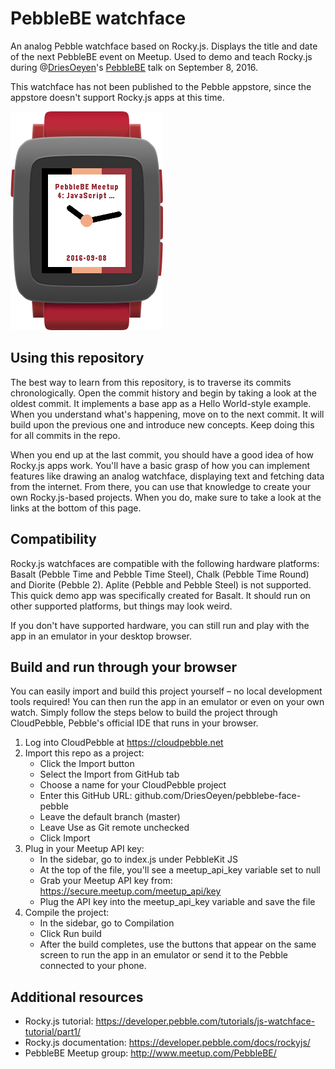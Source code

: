 # PebbleBE watchface
An analog Pebble watchface based on Rocky.js. Displays the title and date of the next PebbleBE event on Meetup.
Used to demo and teach Rocky.js during @[DriesOeyen](https://nexworx.com)'s [PebbleBE](http://www.meetup.com/pebblebe/) talk on September 8, 2016.

This watchface has not been published to the Pebble appstore, since the appstore doesn't support Rocky.js apps at this time.

![Screenshot](https://raw.githubusercontent.com/DriesOeyen/pebblebe-face-pebble/master/screenshot.png)

## Using this repository
The best way to learn from this repository, is to traverse its commits chronologically.
Open the commit history and begin by taking a look at the oldest commit. It implements a base app as a Hello World-style example.
When you understand what's happening, move on to the next commit. It will build upon the previous one and introduce new concepts.
Keep doing this for all commits in the repo.

When you end up at the last commit, you should have a good idea of how Rocky.js apps work.
You'll have a basic grasp of how you can implement features like drawing an analog watchface, displaying text and fetching data from the internet.
From there, you can use that knowledge to create your own Rocky.js-based projects. When you do, make sure to take a look at the links at the bottom of this page.

## Compatibility
Rocky.js watchfaces are compatible with the following hardware platforms: Basalt (Pebble Time and Pebble Time Steel), Chalk (Pebble Time Round) and Diorite (Pebble 2). Aplite (Pebble and Pebble Steel) is not supported.
This quick demo app was specifically created for Basalt. It should run on other supported platforms, but things may look weird.

If you don't have supported hardware, you can still run and play with the app in an emulator in your desktop browser.

## Build and run through your browser
You can easily import and build this project yourself – no local development tools required! You can then run the app in an emulator or even on your own watch.
Simply follow the steps below to build the project through CloudPebble, Pebble's official IDE that runs in your browser.

1. Log into CloudPebble at https://cloudpebble.net
2. Import this repo as a project:
   * Click the Import button
   * Select the Import from GitHub tab
   * Choose a name for your CloudPebble project
   * Enter this GitHub URL: github.com/DriesOeyen/pebblebe-face-pebble
   * Leave the default branch (master)
   * Leave Use as Git remote unchecked
   * Click Import
3. Plug in your Meetup API key:
   * In the sidebar, go to index.js under PebbleKit JS
   * At the top of the file, you'll see a meetup_api_key variable set to null
   * Grab your Meetup API key from: https://secure.meetup.com/meetup_api/key
   * Plug the API key into the meetup_api_key variable and save the file
4. Compile the project:
   * In the sidebar, go to Compilation
   * Click Run build
   * After the build completes, use the buttons that appear on the same screen to run the app in an emulator or send it to the Pebble connected to your phone.

## Additional resources
* Rocky.js tutorial: https://developer.pebble.com/tutorials/js-watchface-tutorial/part1/
* Rocky.js documentation: https://developer.pebble.com/docs/rockyjs/
* PebbleBE Meetup group: http://www.meetup.com/PebbleBE/
